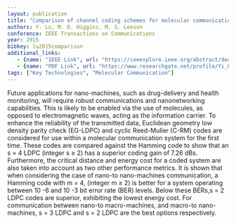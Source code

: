 ```yaml
---
layout: publication
title: "Comparison of channel coding schemes for molecular communications systems"
authors: Y. Lu, M. D. Higgins, M. S. Leeson
conference: IEEE Transactions on Communications 
year: 2015
bibkey: lu2015comparison
additional_links:
   - {name: "IEEE Link", url: "https://ieeexplore.ieee.org/abstract/document/7273857"}
   - {name: "PDF Link", url: "https://www.researchgate.net/profile/Yi_Lu61/publication/283875880_Comparison_of_Channel_Coding_Schemes_for_Molecular_Communications_Systems/links/570385c508aeade57a257f78/Comparison-of-Channel-Coding-Schemes-for-Molecular-Communications-Systems.pdf"}
tags: ["Key Technologies", "Molecular Communication"]
---
```

Future applications for nano-machines, such as drug-delivery and health monitoring, will require robust communications and nanonetworking capabilities. This is likely to be enabled via the use of molecules, as opposed to electromagnetic waves, acting as the information carrier. To enhance the reliability of the transmitted data, Euclidean geometry low density parity check (EG-LDPC) and cyclic Reed-Muller (C-RM) codes are considered for use within a molecular communication system for the first time. These codes are compared against the Hamming code to show that an s = 4 LDPC (integer s ≥ 2) has a superior coding gain of 7.26 dBs. Furthermore, the critical distance and energy cost for a coded system are also taken into account as two other performance metrics. It is shown that when considering the case of nano-to nano-machines communication, a Hamming code with m = 4, (integer m ≥ 2) is better for a system operating between 10 -6 and 10 -3 bit error rate (BER) levels. Below these BERs,s = 2 LDPC codes are superior, exhibiting the lowest energy cost. For communication between nano-to macro-machines, and macro-to nano-machines, s = 3 LDPC and s = 2 LDPC are the best options respectively.